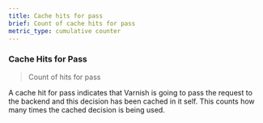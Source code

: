 ```yaml
---
title: Cache hits for pass
brief: Count of cache hits for pass
metric_type: cumulative counter
---
```

### Cache Hits for Pass

> Count of hits for pass

A cache hit for pass indicates that Varnish is going to
pass the request to the backend and this decision has been
cached in it self. This counts how many times the cached
decision is being used.
